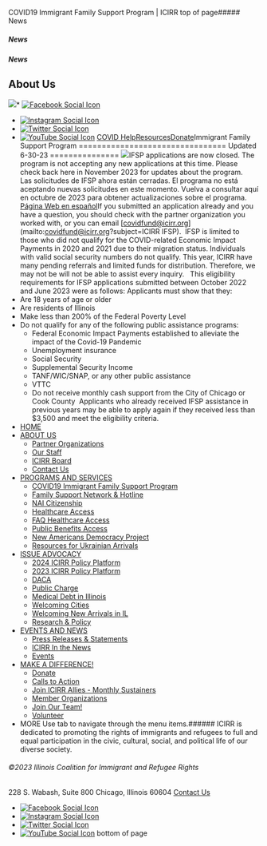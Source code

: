 
COVID19 Immigrant Family Support Program | ICIRR
top of page##### News
##### News
##### News
About Us
--------
[![](https://static.wixstatic.com/media/aec63a_8815cbc55c30492bb7f74e734e7d1815~mv2.png/v1/crop/x_0,y_2,w_600,h_131/fill/w_460,h_96,al_c,q_85,usm_0.66_1.00_0.01,enc_auto/aec63a_8815cbc55c30492bb7f74e734e7d1815~mv2.png)](https://www.icirr.org)* [![Facebook Social Icon]()](http://www.facebook.com/ICIRR)
* [![Instagram Social Icon]()](https://www.instagram.com/ICIRR_IL/)
* [![Twitter Social Icon]()](https://twitter.com/icirr?lang=en)
* [![YouTube Social  Icon]()](https://www.youtube.com/user/icirr)
[COVID Help](https://www.icirr.org/covid-19-resource-guide)[Resources](https://www.icirr.org/resources)[Donate](https://illinoiscoalitionforimmigrantandrefugeerights-bloom.kindful.com/?campaign=1242232)Immigrant Family Support Program
================================
Updated 6-30-23
===============
![](https://static.wixstatic.com/media/97f293_cbdaf6b65f924a7ab141cceba7646041~mv2.png/v1/fill/w_624,h_156,al_c,q_85,usm_0.66_1.00_0.01,enc_auto/97f293_cbdaf6b65f924a7ab141cceba7646041~mv2.png)IFSP applications are now closed. The program is not accepting any new applications at this time. Please check back here in November 2023 for updates about the program. 
​
Las solicitudes de IFSP ahora están cerradas. El programa no está aceptando nuevas solicitudes en este momento. Vuelva a consultar aquí en octubre de 2023 para obtener actualizaciones sobre el programa.
[Página Web en español](https://www.icirr.org/covidil-esp)If you submitted an application already and you have a question, you should check with the partner organization you worked with, or you can email [covidfund@icirr.org](mailto:covidfund@icirr.org?subject=ICIRR IFSP).
​
​IFSP is limited to those who did not qualify for the COVID-related Economic Impact Payments in 2020 and 2021 due to their migration status. Individuals with valid social security numbers do not qualify. This year, ICIRR have many pending referrals and limited funds for distribution. Therefore, we may not be will not be able to assist every inquiry.
 
This eligibility requirements for IFSP applications submitted between October 2022 and June 2023 were as follows:
​
Applicants must show that they:
* Are 18 years of age or older
* Are residents of Illinois
* Make less than 200% of the Federal Poverty Level
* Do not qualify for any of the following public assistance programs:
	+ Federal Economic Impact Payments established to alleviate the impact of the Covid-19 Pandemic
	+ Unemployment insurance
	+ Social Security
	+ Supplemental Security Income
	+ TANF/WIC/SNAP, or any other public assistance
	+ VTTC
	+ Do not receive monthly cash support from the City of Chicago or Cook County
​
Applicants who already received IFSP assistance in previous years may be able to apply again if they received less than $3,500 and meet the eligibility criteria.
* [HOME](https://www.icirr.org)
* [ABOUT US](https://www.icirr.org/about)
	+ [Partner Organizations](https://www.icirr.org/partner-organizations)
	+ [Our Staff](https://www.icirr.org/our-staff)
	+ [ICIRR Board](https://www.icirr.org/icirr-board)
	+ [Contact Us](https://www.icirr.org/contact)
* [PROGRAMS AND SERVICES](https://www.icirr.org/programs-and-services)
	+ [COVID19 Immigrant Family Support Program](https://www.icirr.org/covidil)
	+ [Family Support Network & Hotline](https://www.icirr.org/fsn)
	+ [NAI Citizenship](https://www.icirr.org/nai)
	+ [Healthcare Access](https://www.icirr.org/healthcare-access)
	+ [FAQ Healthcare Access](https://www.icirr.org/healthcare-faq)
	+ [Public Benefits Access](https://www.icirr.org/public-benefits-access)
	+ [New Americans Democracy Project](https://www.icirr.org/new-americans-democracy-project)
	+ [Resources for Ukrainian Arrivals](https://www.icirr.org/ukrainian-arrivals)
* [ISSUE ADVOCACY](https://www.icirr.org/issue-advocacy)
	+ [2024 ICIRR Policy Platform](https://www.icirr.org/2024-platform)
	+ [2023 ICIRR Policy Platform](https://www.icirr.org/2023-platform)
	+ [DACA](https://www.icirr.org/daca)
	+ [Public Charge](https://www.icirr.org/publiccharge)
	+ [Medical Debt in Illinois](https://www.icirr.org/ilmedicaldebt)
	+ [Welcoming Cities](https://www.icirr.org/welcoming-cities)
	+ [Welcoming New Arrivals in IL](https://www.icirr.org/newarrivals)
	+ [Research & Policy](https://www.icirr.org/research-and-policy)
* [EVENTS AND NEWS](https://www.icirr.org/events-and-news-1)
	+ [Press Releases & Statements](https://www.icirr.org/press)
	+ [ICIRR In the News](https://www.icirr.org/news)
	+ [Events](https://www.icirr.org/event)
* [MAKE A DIFFERENCE!](https://www.icirr.org/make-a-difference)
	+ [Donate](https://illinoiscoalitionforimmigrantandrefugeerights-bloom.kindful.com/)
	+ [Calls to Action](https://www.icirr.org/calls-to-action)
	+ [Join ICIRR Allies - Monthly Sustainers](https://illinoiscoalitionforimmigrantandrefugeerights-bloom.kindful.com/?campaign=1258485)
	+ [Member Organizations](https://www.icirr.org/become-a-member-organization)
	+ [Join Our Team!](https://www.icirr.org/join-our-team)
	+ [Volunteer](https://www.icirr.org/volunteer)
* MORE
Use tab to navigate through the menu items.###### ICIRR is dedicated to promoting the rights of immigrants and refugees to full and equal participation in the civic, cultural, social, and political life of our diverse society.
###### ©2023 Illinois Coalition for Immigrant and Refugee Rights
228 S. Wabash, Suite 800
Chicago, Illinois 60604
[Contact Us](https://www.icirr.org/contact)
* [![Facebook Social Icon]()](http://www.facebook.com/ICIRR)
* [![Instagram Social Icon]()](https://www.instagram.com/ICIRR_IL/)
* [![Twitter Social Icon]()](https://twitter.com/icirr?lang=en)
* [![YouTube Social  Icon]()](https://www.youtube.com/user/icirr)
bottom of page
